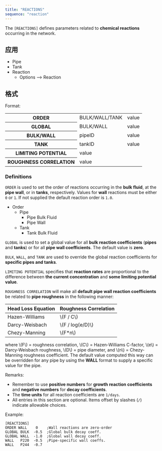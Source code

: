 ```yaml
---
title: "REACTIONS"
sequence: "reaction"
---
```


The `[REACTIONS]` defines parameters related to **chemical reactions** occurring in the network.

## 应用

- Pipe
- Tank
- Reaction
    - Options --> Reaction

## 格式

Format:

<table>
    <tr>
        <th>ORDER</th>
        <td>BULK/WALL/TANK</td>
        <td>value</td>
    </tr>
    <tr>
        <th>GLOBAL</th>
        <td>BULK/WALL</td>
        <td>value</td>
    </tr>
    <tr>
        <th>BULK/WALL</th>
        <td>pipeID</td>
        <td>value</td>
    </tr>
    <tr>
        <th>TANK</th>
        <td>tankID</td>
        <td>value</td>
    </tr>
    <tr>
        <th>LIMITING POTENTIAL</th>
        <td>value</td>
        <td></td>
    </tr>
    <tr>
        <th>ROUGHNESS CORRELATION</th>
        <td>value</td>
        <td></td>
    </tr>
</table>

### Definitions

`ORDER` is used to set the order of reactions occurring in the **bulk fluid**,
at the **pipe wall**, or in **tanks**, respectively.
Values for **wall** reactions must be either `0` or `1`.
If not supplied the default reaction order is `1.0`.

- Order
    - Pipe
        - Pipe Bulk Fluid
        - Pipe Wall
    - Tank
        - Tank Bulk Fluid

`GLOBAL` is used to set a global value for all **bulk reaction coefficients** (**pipes** and **tanks**) or
for all **pipe wall coefficients**.
The default value is **zero**.

`BULK`, `WALL`, and `TANK` are used to override the global reaction coefficients for **specific pipes and tanks**.

`LIMITING POTENTIAL` specifies that **reaction rates** are proportional to
the difference between **the current concentration** and **some limiting potential value**.

`ROUGHNESS CORRELATION` will make all **default pipe wall reaction coefficients**
be related to **pipe roughness** in the following manner:

<table>
    <thead>
    <tr>
        <th>Head Loss Equation</th>
        <th>Roughness Correlation</th>
    </tr>
    </thead>
    <tbody>
    <tr>
        <td>Hazen-Williams</td>
        <td><span>\(F / C\)</span></td>
    </tr>
    <tr>
        <td>Darcy-Weisbach</td>
        <td><span>\(F / log(e/D)\)</span></td>
    </tr>
    <tr>
        <td>Chezy-Manning</td>
        <td><span>\(F*n\)</span></td>
    </tr>
    </tbody>
</table>

<p>
where <span>\(F\)</span> = roughness correlation,
<span>\(C\)</span> = Hazen-Williams C-factor,
<span>\(e\)</span> = Darcy-Weisbach roughness,
<span>\(D\)</span> = pipe diameter, and
<span>\(n\)</span> = Chezy-Manning roughness coefficient.
The default value computed this way can be overridden for any pipe
by using the <strong>WALL</strong> format to supply a specific value for the pipe.
</p>

Remarks:

- Remember to use **positive numbers** for **growth reaction coefficients** and
  **negative numbers** for **decay coefficients**.
- The **time units** for all reaction coefficients are `1/days`.
- All entries in this section are optional. Items offset by slashes (`/`)
  indicate allowable choices.

Example:

```text
[REACTIONS]
ORDER WALL    0    ;Wall reactions are zero-order
GLOBAL BULK  -0.5  ;Global bulk decay coeff.
GLOBAL WALL  -1.0  ;Global wall decay coeff.
WALL   P220  -0.5  ;Pipe-specific wall coeffs.
WALL   P244  -0.7
```
